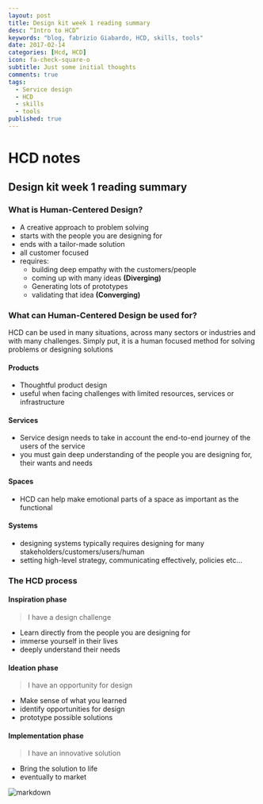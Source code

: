 ```yaml
---
layout: post
title: Design kit week 1 reading summary
desc: “Intro to HCD”
keywords: "blog, fabrizio Giabardo, HCD, skills, tools"
date: 2017-02-14
categories: [Hcd, HCD]
icon: fa-check-square-o
subtitle: Just some initial thoughts
comments: true
tags:
  - Service design
  - HCD
  - skills
  - tools
published: true
---
```


# HCD notes

## Design kit week 1 reading summary

### What is Human-Centered Design?

 - A creative approach to problem solving 
 - starts with the people you are designing for
 - ends with a tailor-made solution
 - all customer focused
 - requires: 
   - building deep empathy with the customers/people
   - coming up with many ideas **(Diverging)**
   - Generating lots of prototypes 
   - validating that idea **(Converging)**

### What can Human-Centered Design be used for?

HCD can be used in many situations, across many sectors or industries and with many challenges.  Simply put, it is a human focused method for solving problems or designing solutions

#### Products
 - Thoughtful product design
 - useful when facing challenges with limited resources, services or infrastructure 

#### Services
 - Service design needs to take in account the end-to-end journey of the users of the service
 - you must gain deep understanding of the people you are designing for, their wants and needs

#### Spaces
 - HCD can help make emotional parts of a space as important as the functional

#### Systems
 - designing systems typically requires designing for many stakeholders/customers/users/human
 - setting high-level strategy, communicating effectively, policies etc...


### The HCD process

#### Inspiration phase
 > I have a design challenge
 
 - Learn directly from the people you are designing for
 - immerse yourself in their lives
 - deeply understand their needs

#### Ideation phase
 > I have an opportunity for design
 
 - Make sense of what you learned
 - identify opportunities for design
 - prototype possible solutions
 
#### Implementation phase
 > I have an innovative solution
 
 - Bring the solution to life
 - eventually to market

 ![markdown](https://cdn.evbuc.com/eventlogos/160332149/designthinkingphases.png)


